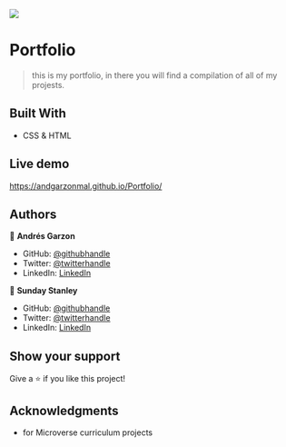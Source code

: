 ![](https://img.shields.io/badge/Microverse-blueviolet)

# Portfolio

> this is my portfolio, in there you will find a compilation of all of my projests.


## Built With

- CSS & HTML


## Live demo

https://andgarzonmal.github.io/Portfolio/

## Authors

👤 **Andrés Garzon**

- GitHub: [@githubhandle](https://github.com/andgarzonmal)
- Twitter: [@twitterhandle](https://twitter.com/twitterhandle)
- LinkedIn: [LinkedIn](https://www.linkedin.com/in/andres-garzon-maldonado-951a2a180/)


👤 **Sunday Stanley**

- GitHub: [@githubhandle](https://github.com/idungstanley)
- Twitter: [@twitterhandle](https://twitter.com/twitterhandle)
- LinkedIn: [LinkedIn](https://linkedin.com/in/sundaystanley56)

## Show your support

Give a ⭐️ if you like this project!

## Acknowledgments

- for Microverse curriculum projects

